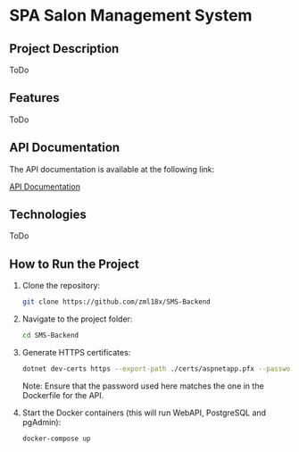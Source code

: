 # SPA Salon Management System

## Project Description

ToDo

## Features

ToDo

## API Documentation

The API documentation is available at the following link:

[API Documentation](https://documenter.getpostman.com/view/28707892/2sAXxJiExN)

## Technologies

ToDo

## How to Run the Project

1. Clone the repository:

   ```bash
   git clone https://github.com/zml18x/SMS-Backend
   ```
   
2. Navigate to the project folder:

   ```bash
   cd SMS-Backend
   ```

3. Generate HTTPS certificates:

   ```bash
   dotnet dev-certs https --export-path ./certs/aspnetapp.pfx --password your_password
   ```
   Note: Ensure that the password used here matches the one in the Dockerfile for the API.

4. Start the Docker containers (this will run WebAPI, PostgreSQL and pgAdmin):

   ```bash
   docker-compose up
   ```
